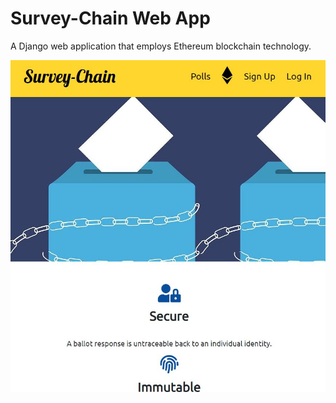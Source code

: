 # Survey-Chain Web App
A Django web application that employs Ethereum blockchain technology.

![Homepage](HomepagePic.jpg)